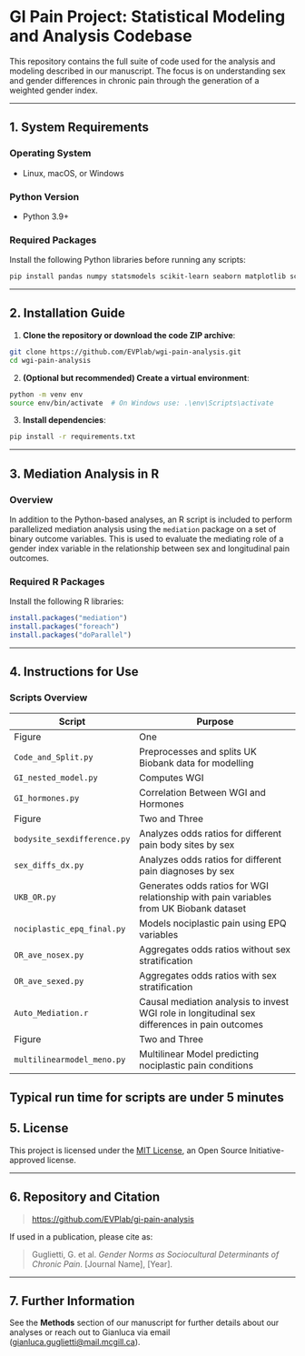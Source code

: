 # GI Pain Project: Statistical Modeling and Analysis Codebase

This repository contains the full suite of code used for the analysis and modeling described in our manuscript. The focus is on understanding sex and gender differences in chronic pain through the generation of a weighted gender index.

---

## 1. System Requirements

### Operating System
- Linux, macOS, or Windows

### Python Version
- Python 3.9+

### Required Packages
Install the following Python libraries before running any scripts:

```bash
pip install pandas numpy statsmodels scikit-learn seaborn matplotlib scipy 
```

---

## 2. Installation Guide

1. **Clone the repository or download the code ZIP archive**:

```bash
git clone https://github.com/EVPlab/wgi-pain-analysis.git
cd wgi-pain-analysis
```

2. **(Optional but recommended) Create a virtual environment**:

```bash
python -m venv env
source env/bin/activate  # On Windows use: .\env\Scripts\activate
```

3. **Install dependencies**:

```bash
pip install -r requirements.txt
```

---
## 3. Mediation Analysis in R

### Overview

In addition to the Python-based analyses, an R script is included to perform parallelized mediation analysis using the `mediation` package on a set of binary outcome variables. This is used to evaluate the mediating role of a gender index variable in the relationship between sex and longitudinal pain outcomes.

### Required R Packages

Install the following R libraries:

```r
install.packages("mediation")
install.packages("foreach")
install.packages("doParallel")
```

---

## 4. Instructions for Use

### Scripts Overview

| Script | Purpose |
|--------|---------|
| Figure | One |
| `Code_and_Split.py` | Preprocesses and splits UK Biobank data for modelling|
| `GI_nested_model.py` | Computes WGI |
| `GI_hormones.py` | Correlation Between WGI and Hormones |
| Figure | Two and Three |
| `bodysite_sexdifference.py` | Analyzes odds ratios for different pain body sites by sex |
| `sex_diffs_dx.py` | Analyzes odds ratios for different pain diagnoses by sex |
| `UKB_OR.py` | Generates odds ratios for WGI relationship with pain variables from UK Biobank dataset |
| `nociplastic_epq_final.py` | Models nociplastic pain using EPQ variables |
| `OR_ave_nosex.py` | Aggregates odds ratios without sex stratification |
| `OR_ave_sexed.py` | Aggregates odds ratios with sex stratification |
| `Auto_Mediation.r` | Causal mediation analysis to invest WGI role in longitudinal sex differences in pain outcomes |
| Figure | Two and Three |
| `multilinearmodel_meno.py` | Multilinear Model predicting nociplastic pain conditions |

Typical run time for scripts are under 5 minutes
---

## 5. License

This project is licensed under the [MIT License](https://opensource.org/licenses/MIT), an Open Source Initiative-approved license.

---

## 6. Repository and Citation

> https://github.com/EVPlab/gi-pain-analysis

If used in a publication, please cite as:

> Guglietti, G. et al. *Gender Norms as Sociocultural Determinants of Chronic Pain*. [Journal Name], [Year].

---

## 7. Further Information

See the **Methods** section of our manuscript for further details about our analyses or reach out to Gianluca via email (gianluca.guglietti@mail.mcgill.ca).
